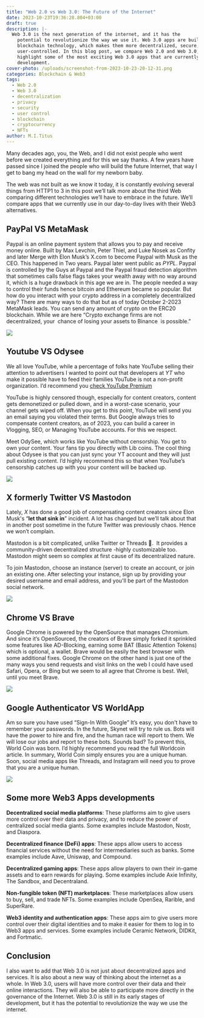 ```yaml
---
title: "Web 2.0 vs Web 3.0: The Future of the Internet"
date: 2023-10-23T19:36:28.804+03:00
draft: true
description: |-
  Web 3.0 is the next generation of the internet, and it has the
    potential to revolutionize the way we use it. Web 3.0 apps are built on
    blockchain technology, which makes them more decentralized, secure, and
    user-controlled. In this blog post, we compare Web 2.0 and Web 3.0, and
    highlight some of the most exciting Web 3.0 apps that are currently in
    development.
cover-photo: /uploads/screenshot-from-2023-10-23-20-12-31.png
categories: Blockchain & Web3
tags:
  - Web 2.0
  - Web 3.0
  - decentralization
  - privacy
  - security
  - user control
  - blockchain
  - cryptocurrency
  - NFTs
author: M.I.Titus
---
```

Many decades ago, you, the Web, and I did not exist people who went before we created everything and for this we say thanks. A few years have passed since I joined the people who will build the future Internet, that way I get to bang my head on the wall for my newborn baby. 

The web was not built as we know it today, it is constantly evolving several things from HTTP1 to 3 in this post we’ll talk more about the third Web comparing different technologies we’ll have to embrace in the future. We’ll compare apps that we currently use in our day-to-day lives with their Web3 alternatives.

## PayPal VS MetaMask

Paypal is an online payment system that allows you to pay and receive money online. Built by Max Levchin, Peter Thiel, and Luke Nosek as Confity and later Merge with Elon Musk’s X.com to become Paypal with Musk as the CEO. This happened in Two years. Paypal later went public as _PYPL_. Paypal is controlled by the Guys at Paypal and the Paypal fraud detection algorithm that sometimes calls false flags takes your wealth away with no way around it, which is a huge drawback in this age we are in. The people needed a way to control their funds hence bitcoin and Ethereum became so popular. But how do you interact with your crypto address in a completely decentralized way? There are many ways to do that but as of today October 2-2023 MetaMask leads. You can send any amount of crypto on the ERC20 blockchain. While we are here “Crypto exchange firms are not decentralized, your  chance of losing your assets to Binance  is possible.”

![](/uploads/web2vsweb31.jpeg)
## Youtube VS Odysee

We all love YouTube, while a percentage of folks hate YouTube selling their attention to advertisers I wanted to point out that developers at _YT_ who make it possible have to feed their families YouTube is not a non-profit organization. I’d recommend you [check YouTube Premium](https://www.youtube.com/premium)

YouTube is highly censored though, especially for content creators, content gets demonetized or pulled down, and in a worst-case scenario, your channel gets wiped off. When you get to this point, YouTube will send you an email saying you violated their terms. But Google always tries to compensate content creators, as of 2023, you can build a career in Vlogging, SEO, or Managing YouTube accounts. For this we respect.

Meet OdySee, which works like YouTube without censorship. You get to own your content. Your fans tip you directly with Lib coins. The cool thing about Odysee is that you can just sync your YT account and they will just pull existing content. I’d highly recommend this so that when YouTube’s censorship catches up with you your content will be backed up.

![](/uploads/web2vsweb32.jpeg)
## X formerly Twitter VS Mastodon

Lately, _X_ has done a good job of compensating content creators since Elon Musk's “**let that sink in**” incident. A lot has changed but we’ll talk about that in another post sometime in the future Twitter was previously chaos. Hence we won’t complain.

Mastodon is a bit complicated, unlike Twitter or Threads 🙂.  It provides a community-driven decentralized structure -highly customizable too. Mastodon might seem so complex at first cause of its decentralized nature.

To join Mastodon, choose an instance (server) to create an account, or join an existing one. After selecting your instance, sign up by providing your desired username and email address, and you'll be part of the Mastodon social network.

![](/uploads/web2vsweb313.jpeg)
## Chrome VS Brave

Google Chrome is powered by the OpenSource that manages Chromium. And since it’s OpenSourced, the creators of Brave simply forked it sprinkled some features like AD-Blocking, earning some BAT (Basic Attention Tokens) which is optional, a wallet. Brave would be easily the best browser with some additional fixes. Google Chrome on the other hand is just one of the many ways you send requests and visit links on the web I could have used Safari, Opera, or Bing but we seem to all agree that Chrome is best. Well, until you meet Brave.

![](/uploads/web2vsweb314.jpeg)
## Google Authenticator VS WorldApp

Am so sure you have used “Sign-In With Google” It’s easy, you don't have to remember your passwords. In the future, Skynet will try to rule us. Bots will have the power to hire and fire, and the human race will report to them. We will lose our jobs and report to these bots. Sounds bad? To prevent this, World Coin was born. I’d highly recommend you read the full Worldcoin article. In summary, World Coin simply ensures you are a unique human. Soon, social media apps like Threads, and Instagram will need you to prove that you are a unique human. 

![](/uploads/web2vsweb315.jpeg)
## Some more Web3 Apps developments

**Decentralized social media platforms**: These platforms aim to give users more control over their data and privacy, and to reduce the power of centralized social media giants. Some examples include Mastodon, Nostr, and Diaspora. 

**Decentralized finance (DeFi) apps**: These apps allow users to access financial services without the need for intermediaries such as banks. Some examples include Aave, Uniswap, and Compound. 

**Decentralized gaming apps**: These apps allow players to own their in-game assets and to earn rewards for playing. Some examples include Axie Infinity, The Sandbox, and Decentraland. 

**Non-fungible token (NFT) marketplaces**: These marketplaces allow users to buy, sell, and trade NFTs. Some examples include OpenSea, Rarible, and SuperRare. 

**Web3 identity and authentication apps**: These apps aim to give users more control over their digital identities and to make it easier for them to log in to Web3 apps and services. Some examples include Ceramic Network, DIDKit, and Fortmatic.

## Conclusion

I also want to add that Web 3.0 is not just about decentralized apps and services. It is also about a new way of thinking about the internet as a whole. In Web 3.0, users will have more control over their data and their online interactions. They will also be able to participate more directly in the governance of the Internet. Web 3.0 is still in its early stages of development, but it has the potential to revolutionize the way we use the internet.
